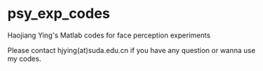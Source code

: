 # psy_exp_codes
Haojiang Ying's Matlab codes for face perception experiments

Please contact hjying(at)suda.edu.cn if you have any question or wanna use my codes.
